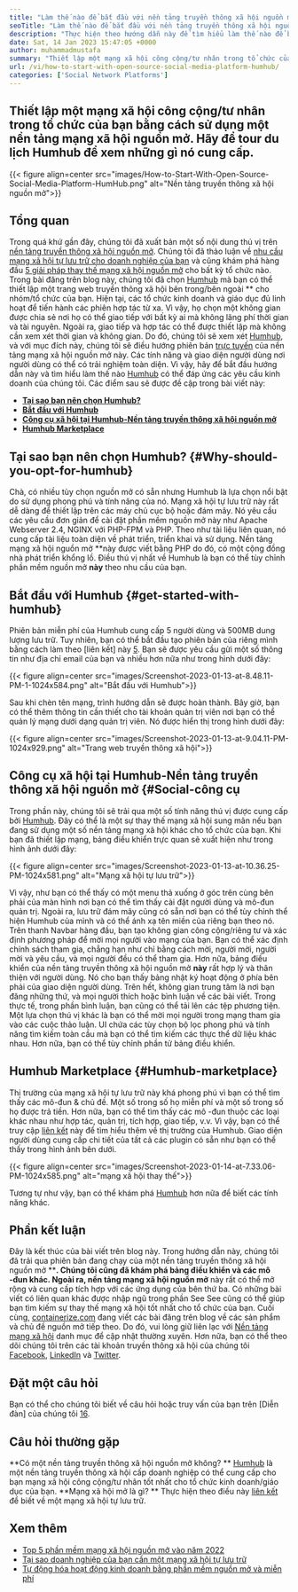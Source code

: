 ```yaml
---
title: "Làm thế nào để bắt đầu với nền tảng truyền thông xã hội nguồn mở | Humhub" 
seoTitle: "Làm thế nào để bắt đầu với nền tảng truyền thông xã hội nguồn mở | Humhub" 
description: "Thực hiện theo hướng dẫn này để tìm hiểu làm thế nào để bắt đầu với một nền tảng truyền thông xã hội nguồn mở. Nó cung cấp một bảng điều khiển phong phú cùng với nhiều tính năng cấp doanh nghiệp." 
date: Sat, 14 Jan 2023 15:47:05 +0000
author: muhammadmustafa
summary: "Thiết lập một mạng xã hội công cộng/tư nhân trong tổ chức của bạn bằng cách sử dụng một nền tảng mạng xã hội nguồn mở. Hãy tham quan Humhub để xem những gì nó cung cấp." 
url: /vi/how-to-start-with-open-source-social-media-platform-humhub/
categories: ['Social Network Platforms']
---
```


## Thiết lập một mạng xã hội công cộng/tư nhân trong tổ chức của bạn bằng cách sử dụng một nền tảng mạng xã hội nguồn mở. Hãy để tour du lịch Humhub để xem những gì nó cung cấp.

{{< figure align=center src="images/How-to-Start-With-Open-Source-Social-Media-Platform-HumHub.png" alt="Nền tảng truyền thông xã hội nguồn mở">}}


## Tổng quan
Trong quá khứ gần đây, chúng tôi đã xuất bản một số nội dung thú vị trên [nền tảng truyền thông xã hội nguồn mở][1]. Chúng tôi đã thảo luận về [nhu cầu mạng xã hội tự lưu trữ cho doanh nghiệp của bạn][2] và cũng khám phá hàng đầu [5 giải pháp thay thế mạng xã hội nguồn mở][3] cho bất kỳ tổ chức nào. Trong bài đăng trên blog này, chúng tôi đã chọn [Humhub][4] mà bạn có thể thiết lập một trang web truyền thông xã hội bên trong/bên ngoài ** cho nhóm/tổ chức của bạn. Hiện tại, các tổ chức kinh doanh và giáo dục đủ linh hoạt để tiến hành các phiên hợp tác từ xa. Vì vậy, họ chọn một không gian được chia sẻ nơi họ có thể giao tiếp với bất kỳ ai mà không lãng phí thời gian và tài nguyên. Ngoài ra, giao tiếp và hợp tác có thể được thiết lập mà không cần xem xét thời gian và không gian.
Do đó, chúng tôi sẽ xem xét [Humhub][4], và với mục đích này, chúng tôi sẽ điều hướng phiên bản [trực tuyến][5] của nền tảng mạng xã hội nguồn mở này. Các tính năng và giao diện người dùng nơi người dùng có thể có trải nghiệm toàn diện. Vì vậy, hãy để bắt đầu hướng dẫn này và tìm hiểu làm thế nào [Humhub][4] có thể đáp ứng các yêu cầu kinh doanh của chúng tôi.
Các điểm sau sẽ được đề cập trong bài viết này:
  * **[Tại sao bạn nên chọn Humhub?][6]**
  * **[Bắt đầu với Humhub][7]**
  * **[Công cụ xã hội tại Humhub-Nền tảng truyền thông xã hội nguồn mở][8]**
  * **[Humhub Marketplace][9]**

## Tại sao bạn nên chọn Humhub?   {#Why-should-you-opt-for-humhub}
Chà, có nhiều tùy chọn nguồn mở có sẵn nhưng Humhub là lựa chọn nổi bật do sử dụng phong phú và tính năng của nó. Mạng xã hội tự lưu trữ này rất dễ dàng để thiết lập trên các máy chủ cục bộ hoặc đám mây. Nó yêu cầu các yêu cầu đơn giản để cài đặt phần mềm nguồn mở này như Apache Webserver 2.4, NGINX với PHP-FPM và PHP. Theo như tài liệu liên quan, nó cung cấp tài liệu toàn diện về phát triển, triển khai và sử dụng.
Nền tảng mạng xã hội nguồn mở **này được viết bằng PHP do đó, có một cộng đồng nhà phát triển khổng lồ. Điều thú vị nhất về Humhub là bạn có thể tùy chỉnh phần mềm nguồn mở  **này**   theo nhu cầu của bạn.

## Bắt đầu với Humhub   {#get-started-with-humhub}
Phiên bản miễn phí của Humhub cung cấp 5 người dùng và 500MB dung lượng lưu trữ. Tuy nhiên, bạn có thể bắt đầu tạo phiên bản của riêng mình bằng cách làm theo [liên kết] này [5]. Bạn sẽ được yêu cầu gửi một số thông tin như địa chỉ email của bạn và nhiều hơn nữa như trong hình dưới đây:

{{< figure align=center src="images/Screenshot-2023-01-13-at-8.48.11-PM-1-1024x584.png" alt="Bắt đầu với Humhub">}}

Sau khi chèn tên mạng, trình hướng dẫn sẽ được hoàn thành. Bây giờ, bạn có thể thêm thông tin cần thiết cho tài khoản quản trị viên nơi bạn có thể quản lý mạng dưới dạng quản trị viên. Nó được hiển thị trong hình dưới đây:

{{< figure align=center src="images/Screenshot-2023-01-13-at-9.04.11-PM-1024x929.png" alt="Trang web truyền thông xã hội">}}


## Công cụ xã hội tại Humhub-Nền tảng truyền thông xã hội nguồn mở   {#Social-công cụ
Trong phần này, chúng tôi sẽ trải qua một số tính năng thú vị được cung cấp bởi [Humhub][4]. Đây có thể là một sự thay thế mạng xã hội sung mãn nếu bạn đang sử dụng một số nền tảng mạng xã hội khác cho tổ chức của bạn.
Khi bạn đã thiết lập mạng, bảng điều khiển trực quan sẽ xuất hiện như trong hình ảnh dưới đây:

{{< figure align=center src="images/Screenshot-2023-01-13-at-10.36.25-PM-1024x581.png" alt="Mạng xã hội tự lưu trữ">}}

Vì vậy, như bạn có thể thấy có một menu thả xuống ở góc trên cùng bên phải của màn hình nơi bạn có thể tìm thấy cài đặt người dùng và mô-đun quản trị. Ngoài ra, lưu trữ đám mây cũng có sẵn nơi bạn có thể tùy chỉnh thể hiện Humhub của mình và có thể ánh xạ tên miền của riêng bạn theo nó. Trên thanh Navbar hàng đầu, bạn tạo không gian công cộng/riêng tư và xác định phương pháp để mời mọi người vào mạng của bạn. Bạn có thể xác định chính sách tham gia, chẳng hạn như chỉ bằng cách mời, người mời, người mời và yêu cầu, và mọi người đều có thể tham gia.
Hơn nữa, bảng điều khiển của nền tảng truyền thông xã hội nguồn mở **này**  rất hợp lý và thân thiện với người dùng. Nó cho bạn thấy bảng nhật ký hoạt động ở phía bên phải của giao diện người dùng. Trên hết, không gian trung tâm là nơi bạn đăng những thứ, và mọi người thích hoặc bình luận về các bài viết. Trong thực tế, trong phần bình luận, bạn cũng có thể tải lên các tệp phương tiện. Một lựa chọn thú vị khác là bạn có thể mời mọi người trong mạng tham gia vào các cuộc thảo luận. UI chứa các tùy chọn bộ lọc phong phú và tính năng tìm kiếm toàn cầu mà bạn có thể tìm kiếm các thực thể dữ liệu khác nhau. Hơn nữa, bạn có thể tùy chỉnh phần tử bảng điều khiển.

## Humhub Marketplace   {#Humhub-marketplace}
Thị trường của mạng xã hội tự lưu trữ này khá phong phú vì bạn có thể tìm thấy các mô-đun & chủ đề. Một số trong số họ miễn phí và một số trong số họ được trả tiền. Hơn nữa, bạn có thể tìm thấy các mô -đun thuộc các loại khác nhau như hợp tác, quản trị, tích hợp, giao tiếp, v.v. Vì vậy, bạn có thể truy cập [liên kết][10] này để tìm hiểu thêm về thị trường của Humhub.
Giao diện người dùng cung cấp chi tiết của tất cả các plugin có sẵn như bạn có thể thấy trong hình ảnh bên dưới.

{{< figure align=center src="images/Screenshot-2023-01-14-at-7.33.06-PM-1024x585.png" alt="mạng xã hội thay thế">}}

Tương tự như vậy, bạn có thể khám phá [Humhub][4] hơn nữa để biết các tính năng khác.

## Phần kết luận
Đây là kết thúc của bài viết trên blog này. Trong hướng dẫn này, chúng tôi đã trải qua phiên bản đang chạy của một nền tảng truyền thông xã hội nguồn mở ****. Chúng tôi cũng đã khám phá bảng điều khiển và các mô -đun khác. Ngoài ra, nền tảng mạng xã hội nguồn mở**  này rất có thể mở rộng và cung cấp tích hợp với các ứng dụng của bên thứ ba. Có những bài viết có liên quan khác được nhập ngũ trong phần See See cũng có thể giúp bạn tìm kiếm sự thay thế mạng xã hội tốt nhất cho tổ chức của bạn.
Cuối cùng, [containerize.com][11] đang viết các bài đăng trên blog về các sản phẩm và chủ đề nguồn mở tiếp theo. Do đó, vui lòng giữ liên lạc với [][12][Nền tảng mạng xã hội][1] danh mục để cập nhật thường xuyên. Hơn nữa, bạn có thể theo dõi chúng tôi trên các tài khoản truyền thông xã hội của chúng tôi [Facebook][13], [LinkedIn][14] và [Twitter][15].

## Đặt một câu hỏi
Bạn có thể cho chúng tôi biết về câu hỏi hoặc truy vấn của bạn trên [Diễn đàn] của chúng tôi [16].

## Câu hỏi thường gặp
**Có một nền tảng truyền thông xã hội nguồn mở không? **
[Humhub][4] là một nền tảng truyền thông xã hội cấp doanh nghiệp có thể cung cấp cho bạn mạng xã hội công cộng/tư nhân tốt nhất cho tổ chức kinh doanh/giáo dục của bạn.
**Mạng xã hội mở là gì? **
Thực hiện theo điều này [liên kết][6] để biết về một mạng xã hội tự lưu trữ.

## Xem thêm
  * [Top 5 phần mềm mạng xã hội nguồn mở vào năm 2022][3]
  * [Tại sao doanh nghiệp của bạn cần một mạng xã hội tự lưu trữ][17]
  * [Tự động hóa hoạt động kinh doanh bằng phần mềm nguồn mở và miễn phí][18]

  
[1]: https://products.containerize.com/social-network-platforms/
[2]: https://blog.containerize.com/social-network-platforms/why-your-business-needs-a-self-hosted-social-network/
[3]: https://blog.containerize.com/social-network-platforms/top-5-open-source-social-networking-software-in-2022/
[4]: https://products.containerize.com/social-network-platforms/humhub/
[5]: https://saas.humhub.com/en/create
[6]: #Why-should-you-opt-for-HumHub
[7]: #Getting-started-with-HumHub
[8]: #Social-tools-at-HumHub---Open-Source-Social-Media-Platform
[9]: #HumHub-marketplace
[10]: https://marketplace.humhub.com/
[11]: https://www.containerize.com/
[12]: https://products.containerize.com/marketing-automation/
[13]: https://web.facebook.com/containerize
[14]: https://www.linkedin.com/company/containerize/
[15]: https://twitter.com/containerize_co
[16]: https://forum.containerize.com/
[17]: //blog.containerize.com/2021/10/07/why-your-business-needs-a-self-hosted-social-network/
[18]: https://blog.containerize.com/blogging/automate-business-operations-using-open-source-software/
